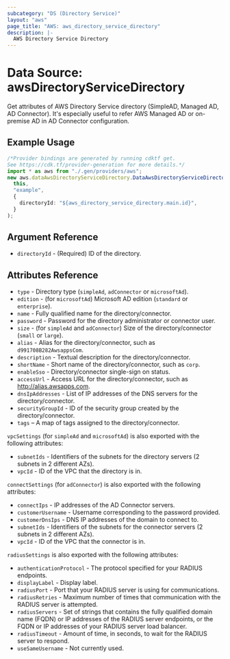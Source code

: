 ```yaml
---
subcategory: "DS (Directory Service)"
layout: "aws"
page_title: "AWS: aws_directory_service_directory"
description: |-
  AWS Directory Service Directory
---
```


# Data Source: awsDirectoryServiceDirectory

Get attributes of AWS Directory Service directory (SimpleAD, Managed AD, AD Connector). It's especially useful to refer AWS Managed AD or on-premise AD in AD Connector configuration.

## Example Usage

```typescript
/*Provider bindings are generated by running cdktf get.
See https://cdk.tf/provider-generation for more details.*/
import * as aws from "./.gen/providers/aws";
new aws.dataAwsDirectoryServiceDirectory.DataAwsDirectoryServiceDirectory(
  this,
  "example",
  {
    directoryId: "${aws_directory_service_directory.main.id}",
  }
);

```

## Argument Reference

* `directoryId` - (Required) ID of the directory.

## Attributes Reference

* `type` - Directory type (`simpleAd`, `adConnector` or `microsoftAd`).
* `edition` - (for `microsoftAd`) Microsoft AD edition (`standard` or `enterprise`).
* `name` - Fully qualified name for the directory/connector.
* `password` - Password for the directory administrator or connector user.
* `size` - (for `simpleAd` and `adConnector`) Size of the directory/connector (`small` or `large`).
* `alias` - Alias for the directory/connector, such as `d991708B282AwsappsCom`.
* `description` - Textual description for the directory/connector.
* `shortName` - Short name of the directory/connector, such as `corp`.
* `enableSso` - Directory/connector single-sign on status.
* `accessUrl` - Access URL for the directory/connector, such as http://alias.awsapps.com.
* `dnsIpAddresses` - List of IP addresses of the DNS servers for the directory/connector.
* `securityGroupId` - ID of the security group created by the directory/connector.
* `tags` – A map of tags assigned to the directory/connector.

`vpcSettings` (for `simpleAd` and `microsoftAd`) is also exported with the following attributes:

* `subnetIds` - Identifiers of the subnets for the directory servers (2 subnets in 2 different AZs).
* `vpcId` - ID of the VPC that the directory is in.

`connectSettings` (for `adConnector`) is also exported with the following attributes:

* `connectIps` - IP addresses of the AD Connector servers.
* `customerUsername` - Username corresponding to the password provided.
* `customerDnsIps` - DNS IP addresses of the domain to connect to.
* `subnetIds` - Identifiers of the subnets for the connector servers (2 subnets in 2 different AZs).
* `vpcId` - ID of the VPC that the connector is in.

`radiusSettings` is also exported with the following attributes:

* `authenticationProtocol` - The protocol specified for your RADIUS endpoints.
* `displayLabel` - Display label.
* `radiusPort` - Port that your RADIUS server is using for communications.
* `radiusRetries` - Maximum number of times that communication with the RADIUS server is attempted.
* `radiusServers` - Set of strings that contains the fully qualified domain name (FQDN) or IP addresses of the RADIUS server endpoints, or the FQDN or IP addresses of your RADIUS server load balancer.
* `radiusTimeout` - Amount of time, in seconds, to wait for the RADIUS server to respond.
* `useSameUsername` - Not currently used.

